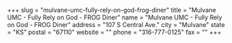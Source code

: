 +++
slug = "mulvane-umc-fully-rely-on-god-frog-diner"
title = "Mulvane UMC - Fully Rely on God - FROG Diner"
name = "Mulvane UMC - Fully Rely on God - FROG Diner"
address = "107 S Central Ave."
city = "Mulvane"
state = "KS"
postal = "67110"
website = ""
phone = "316-777-0125"
fax = ""
+++
